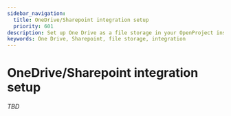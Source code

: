 ```yaml
---
sidebar_navigation:
  title: OneDrive/Sharepoint integration setup
  priority: 601
description: Set up One Drive as a file storage in your OpenProject instance
keywords: One Drive, Sharepoint, file storage, integration
---
```



# OneDrive/Sharepoint integration setup

_TBD_
